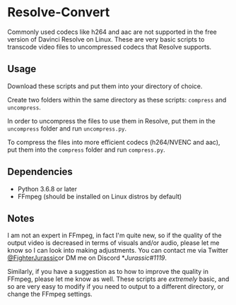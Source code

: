 # Resolve-Convert

Commonly used codecs like h264 and aac are not supported in the free version of Davinci Resolve on Linux. These are very basic scripts to transcode video files to uncompressed codecs that Resolve supports. 

## Usage
Download these scripts and put them into your directory of choice. 

Create two folders within the same directory as these scripts: `compress` and `uncompress`. 

In order to uncompress the files to use them in Resolve, put them in the `uncompress` folder and run `uncompress.py`. 

To compress the files into more efficient codecs (h264/NVENC and aac), put them into the `compress` folder and run `compress.py`.


## Dependencies
- Python 3.6.8 or later
- FFmpeg (should be installed on Linux distros by default)

## Notes
I am not an expert in FFmpeg, in fact I'm quite new, so if the quality of the output video is decreased in terms of visuals and/or audio, please let me know so I can look into making adjustments. You can contact me via Twitter [@FighterJurassic](https://twitter.com/FighterJurassic)or DM me on Discord **Jurassic#1119*. 

Similarly, if you have a suggestion as to how to improve the quality in FFmpeg, please let me know as well. These scripts are *extremely* basic, and so are very easy to modify if you need to output to a different directory, or change the FFmpeg settings.

